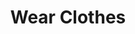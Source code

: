 ---
layout: product
title: Wear Clothes
description: You're not a hypocrite
image: wear-clothes
bandcamp: https://olifrost.bandcamp.com/track/wear-clothes
---